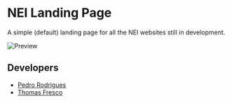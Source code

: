 # NEI Landing Page 

A simple (default) landing page for all the NEI websites still in development.

![Preview](./assets/demo.gif)

## Developers
  * [Pedro Rodrigues](https://github.com/pedromig)
  * [Thomas Fresco](https://github.com/thomaspfresco)